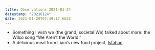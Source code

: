```yaml
---
title: Observations 2021-01-24
datestamp: "20210124"
date: 2021-01-29T07:49:17.662Z
---
```

- Something I wish we (the grand, societal We) talked about more: the Wilco song “We Aren’t the World.”
- A delicious meal from Liam’s new food project, [Isfahan](https://www.eatisfahan.com/).